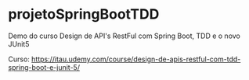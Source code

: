 # projetoSpringBootTDD
Demo do curso Design de API's RestFul com Spring Boot, TDD e o novo JUnit5

Curso: https://itau.udemy.com/course/design-de-apis-restful-com-tdd-spring-boot-e-junit-5/
